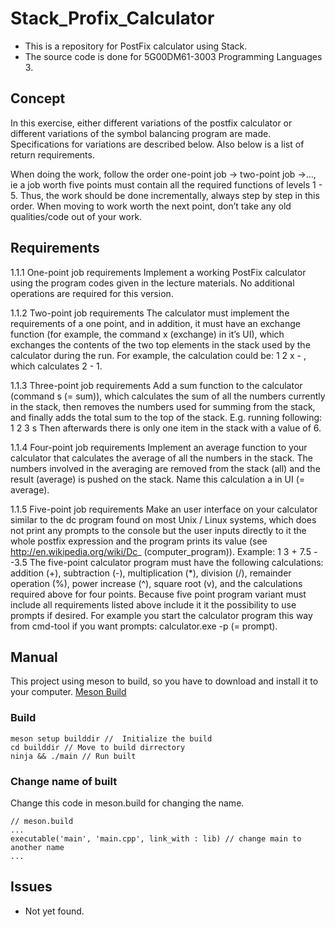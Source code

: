 # Stack_Profix_Calculator
- This is a repository for PostFix calculator using Stack.
- The source code is done for 5G00DM61-3003 Programming Languages 3.

## Concept

In this exercise, either different variations of the postfix calculator or different variations of the symbol balancing program are made. Specifications for variations are described below. Also below is a list of return requirements.
 
When doing the work, follow the order one-point job -> two-point job ->…, ie a job worth five points must contain all the required functions of levels 1 - 5. Thus, the work should be done incrementally, always step by step in this order. When moving to work worth the next point, don’t take any old qualities/code out of your work.
## Requirements

1.1.1 One-point job requirements
Implement a working PostFix calculator using the program codes given in the lecture materials. No additional operations are required for this version.

1.1.2 Two-point job requirements
The calculator must implement the requirements of a one point, and in addition, it must have an exchange function (for example, the command x (exchange) in it’s UI), which exchanges the contents of the two top elements in the stack used by the calculator during the run. For example, the calculation could be:
1 2 x -
, which calculates 2 - 1.

1.1.3 Three-point job requirements
Add a sum function to the calculator (command s (= sum)), which calculates the sum of all the numbers currently in the stack, then removes the numbers used for summing from the stack, and finally adds the total sum to the top of the stack.
E.g. running following:
1 2 3 s
Then afterwards there is only one item in the stack with a value of 6.

1.1.4 Four-point job requirements
Implement an average function to your calculator that calculates the average of all the numbers in the stack. The numbers involved in the averaging are removed from the stack (all) and the result (average) is pushed on the stack. Name this calculation a in UI (= average).

1.1.5 Five-point job requirements
Make an user interface on your calculator similar to the dc program found on most Unix / Linux systems, which does not print any prompts to the console but the user inputs directly to it the whole postfix expression and the program prints its value (see http://en.wikipedia.org/wiki/Dc_ (computer_program)). Example:
1 3 + 7.5 -
-3.5
The five-point calculator program must have the following calculations: addition (+), subtraction (-), multiplication (*), division (/), remainder operation (%), power increase (^), square root (v), and the calculations required above for four points.
Because five point program variant must include all requirements listed above include it it the possibility to use prompts if desired. For example you start the calculator program this way from cmd-tool if you want prompts: calculator.exe -p
(= prompt).

## Manual
This project using meson to build, so you have to download and install it to your computer.
[Meson Build](https://mesonbuild.com/)

### Build
``` cli
meson setup builddir //  Initialize the build
cd builddir // Move to build dirrectory
ninja && ./main // Run built
```

### Change name of built
Change this code in meson.build for changing the name.
```
// meson.build
...
executable('main', 'main.cpp', link_with : lib) // change main to another name
...
```
## Issues
- Not yet found.
